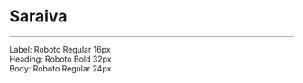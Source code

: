 
# Saraiva

---

  
Label: Roboto Regular 16px  
Heading: Roboto Bold 32px  
Body: Roboto Regular 24px  
